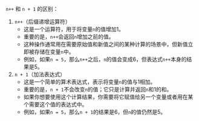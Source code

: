 `n++` 和 `n + 1` 的区别：

1. `n++`（后缀递增运算符）
   - 这是一个运算符，用于将变量`n`的值增加1。
   - 重要的是，`n++`会返回`n`增加之前的值。
   - 这种操作通常用在需要原始值和新值之间的某种计算的场景中，但新值立即被存储在变量`n`中。
   - 例如，如果`n = 5`，那么`n++`之后，`n`的值会变成6，但表达式`n++`本身的结果是5。
2. `n + 1`（加法表达式）
   - 这是一个简单的算术表达式，表示将变量`n`的值与1相加。
   - 重要的是，`n + 1`不会改变`n`的值；它只是计算并返回`n`和1的和。
   - 如果你想要使用这个计算结果，你需要将它赋值给另一个变量或者用在某个需要这个值的表达式中。
   - 例如，如果`n = 5`，那么`n + 1`的结果是6，但`n`的值仍然是5。